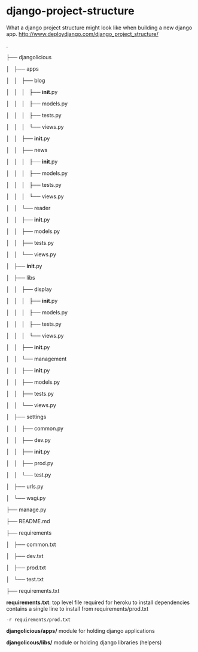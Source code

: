 django-project-structure
========================

What a django project structure might look like when building a new django app. http://www.deploydjango.com/django_project_structure/

.

├── djangolicious

│   ├── apps

│   │   ├── blog

│   │   │   ├── __init__.py

│   │   │   ├── models.py

│   │   │   ├── tests.py

│   │   │   └── views.py

│   │   ├── __init__.py

│   │   ├── news

│   │   │   ├── __init__.py

│   │   │   ├── models.py

│   │   │   ├── tests.py

│   │   │   └── views.py

│   │   └── reader

│   │       ├── __init__.py

│   │       ├── models.py

│   │       ├── tests.py

│   │       └── views.py

│   ├── __init__.py

│   ├── libs

│   │   ├── display

│   │   │   ├── __init__.py

│   │   │   ├── models.py

│   │   │   ├── tests.py

│   │   │   └── views.py

│   │   ├── __init__.py

│   │   └── management

│   │       ├── __init__.py

│   │       ├── models.py

│   │       ├── tests.py

│   │       └── views.py

│   ├── settings

│   │   ├── common.py

│   │   ├── dev.py

│   │   ├── __init__.py

│   │   ├── prod.py

│   │   └── test.py

│   ├── urls.py

│   └── wsgi.py

├── manage.py

├── README.md

├── requirements

│   ├── common.txt

│   ├── dev.txt

│   ├── prod.txt

│   └── test.txt

├── requirements.txt


__requirements.txt__: top level file required for heroku to install dependencies
   contains a single line to install from requirements/prod.txt
   
   `-r requirements/prod.txt`
   
__djangolicious/apps/__
    module for holding django applications
    
__djangolicous/libs/__
    module or holding django libraries (helpers)
